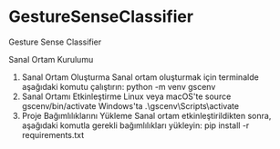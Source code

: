 # GestureSenseClassifier
Gesture Sense Classifier

Sanal Ortam Kurulumu
1. Sanal Ortam Oluşturma
Sanal ortam oluşturmak için terminalde aşağıdaki komutu çalıştırın:
python -m venv gscenv
2. Sanal Ortamı Etkinleştirme
Linux veya macOS'te
source gscenv/bin/activate
Windows'ta
.\gscenv\Scripts\activate
3. Proje Bağımlılıklarını Yükleme
Sanal ortam etkinleştirildikten sonra, aşağıdaki komutla gerekli bağımlılıkları yükleyin:
pip install -r requirements.txt
